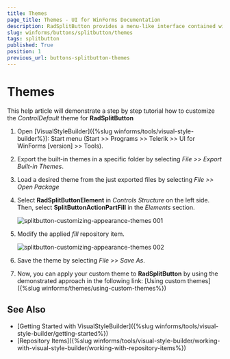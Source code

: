 ```yaml
---
title: Themes
page_title: Themes - UI for WinForms Documentation
description: RadSplitButton provides a menu-like interface contained within a button that can be placed anywhere on a form.
slug: winforms/buttons/splitbutton/themes
tags: splitbutton
published: True
position: 1
previous_url: buttons-splitbutton-themes
---
```

 
# Themes

This help article will demonstrate a step by step tutorial how to customize the *ControlDefault* theme for __RadSplitButton__ 

1. Open [VisualStyleBuilder]({%slug winforms/tools/visual-style-builder%}): Start menu (Start >> Programs >> Telerik >> UI for WinForms [version] >> Tools).

1. Export the built-in themes in a specific folder by selecting *File >> Export Built-in Themes*.

1. Load a desired theme from the just exported files by selecting *File >> Open Package*

1. Select __RadSplitButtonElement__ in *Controls Structure* on the left side. Then, select __SplitButtonActionPartFill__ in the *Elements* section.

	![splitbutton-customizing-appearance-themes 001](images/splitbutton-customizing-appearance-themes001.png)

1. Modify the applied *fill* repository item. 

	![splitbutton-customizing-appearance-themes 002](images/splitbutton-customizing-appearance-themes002.png)

1. Save the theme by selecting *File >> Save As*.

1. Now, you can apply your custom theme to __RadSplitButton__ by using the demonstrated approach in the following link: [Using custom themes]({%slug winforms/themes/using-custom-themes%})


## See Also

* [Getting Started with VisualStyleBuilder]({%slug winforms/tools/visual-style-builder/getting-started%})
* [Repository Items]({%slug winforms/tools/visual-style-builder/working-with-visual-style-builder/working-with-repository-items%})
